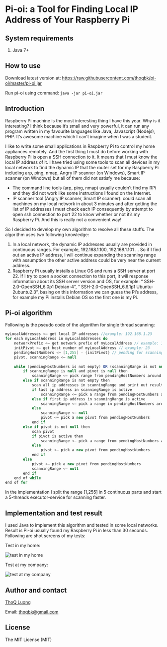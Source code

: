 # Pi-oi: a Tool for Finding Local IP Address of Your Raspberry Pi

## System requirements
1. Java 7+

## How to use
Download latest version at: https://raw.githubusercontent.com/thoqbk/pi-oi/master/pi-oi.jar

Run pi-oi using command: `java -jar pi-oi.jar`

## Introduction
Raspberry Pi machine is the most interesting thing I have this year. Why is it interesting? I think because it’s small and very powerful, it can run any program written in my favourite languages like Java, Javascript (Nodejs), PHP. It’s awesome machine which I can’t imagine when I was a student.

I like to write some small applications in Raspberry Pi to control my home appliances remotely. And the first thing I must do before working with Raspberry Pi is open a SSH connection to it. It means that I must know the local IP address of it. I have tried using some tools to scan all devices in my local network to find the dynamic IP that the router set for my Raspberry Pi including arp, ping, nmap, Angry IP scanner (on Windows), Smart IP scanner (on Windows) but all of them did not satisfy me because:
* The command line tools (arp, ping, nmap) usually couldn’t find my RPi and they did not work like some instructions I found on the Internet.
* IP scanner tool (Angry IP scanner, Smart IP scanner): could scan all machines on my local network in about 3 minutes and after getting the list of IP addresses I must check each IP consequently by attempt to open ssh connection to port 22 to know whether or not it’s my Raspberry Pi. And this is really not a convenient way!

So I decided to develop my own algorithm to resolve all these stuffs. The algorithm uses two following knowledge:

1. In a local network, the dynamic IP addresses usually are provided in continuous ranges. For example, 192.168.1.100, 192.168.1.101 … So if I find out an active IP address, I will continue expanding the scanning range with assumption the other active address could be very near the current address.
2. Raspberry Pi usually installs a Linux OS and runs a SSH server at port 22. If I try to open a socket connection to this port, it will response information about its SSH server version and OS, for example: “ SSH-2.0-OpenSSH_6.0p1 Debian-4”, “ SSH-2.0-OpenSSH_6.6.1p1 Ubuntu-2ubuntu2.3”, basing on this information we can guess the Pi’s address, for example my Pi installs Debian OS so the first one is my Pi.

## Pi-oi algorithm
Following is the pseudo code of the algorithm for single thread scanning:
```java
myLocalAddresses <— get local IP addresses //example: 192.168.1.23
for each myLocalAddress in myLocalAddresses do
    networkPrefix <— get network prefix of myLocalAddress // example: 192.168.1 
    initPivot <— get host number of myLocalAddress // example: 23
    pendingHostNumbers <— [1,255] - {initPivot} // pending for scanning    
    pivot, scanningRange <— null
    
    while (pendingHostNumbers is not empty) OR (scanningRange is not null) OR (pivot is not null) do
        if scanningRange is null and pivot is null then
            scanningRange <— pick range from pendingHostNumbers around initPivot
        else if scanningRange is not empty then
            scan all ip addresses in scanningRange and print out result if found a machine open SSH port
            if last ip address in scanningRange is active
                scanningRange <— pick a range from pendingHostNumbers around scanningRange.last
            else if first ip address in scanningRange is active
                scanningRange <— pick a range in pendingHostNumbers around scanningRange.first
            else
                scanningRange <— null
                pivot <— pick a new pivot from pendingHostNumbers
            end if
        else if pivot is not null then
            scan pivot
            if pivot is active then
                scanningRange <— pick a range from pendingHostNumbers around pivot
            else
                pivot <— pick a new pivot from pendingHostNumbers
            end if
        else
            pivot <— pick a new pivot from pendingHostNumbers
            scanningRange <— null
        end if
    end of while
end of for
```
In the implementation I split the range [1,255] in 5 continuous parts and start a 5-threads executor-service for scanning faster.

## Implementation and test result
I used Java to implement this algorithm and tested in some local networks. Result is Pi-oi usually found my Raspberry Pi in less than 30 seconds. Following are shot screens of my tests:

Test in my home:

![test in my home](https://github.com/thoqbk/pi-oi/blob/master/resources/test-in-my-home.png)

Test at my company:

![test at my company](https://github.com/thoqbk/pi-oi/blob/master/resources/test-at-my-company.png)

## Author and contact
[ThoQ Luong](https://github.com/thoqbk/)

Email: thoqbk@gmail.com

## License

The MIT License (MIT)